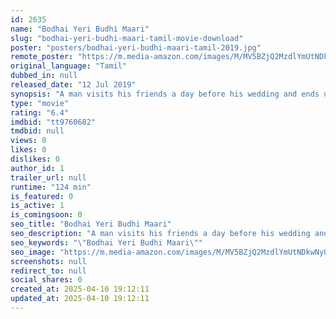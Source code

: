 ```yaml
---
id: 2635
name: "Bodhai Yeri Budhi Maari"
slug: "bodhai-yeri-budhi-maari-tamil-movie-download"
poster: "posters/bodhai-yeri-budhi-maari-tamil-2019.jpg"
remote_poster: "https://m.media-amazon.com/images/M/MV5BZjQ2MzdlYmUtNDkwNy00YzRmLTgwNzctMWNhNmE3MTllMmEwXkEyXkFqcGc@._V1_SX300.jpg"
original_language: "Tamil"
dubbed_in: null
released_date: "12 Jul 2019"
synopsis: "A man visits his friends a day before his wedding and ends up taking a potent drug. How does this change his life?"
type: "movie"
rating: "6.4"
imdbid: "tt9760682"
tmdbid: null
views: 0
likes: 0
dislikes: 0
author_id: 1
trailer_url: null
runtime: "124 min"
is_featured: 0
is_active: 1
is_comingsoon: 0
seo_title: "Bodhai Yeri Budhi Maari"
seo_description: "A man visits his friends a day before his wedding and ends up taking a potent drug. How does this change his life?"
seo_keywords: "\"Bodhai Yeri Budhi Maari\""
seo_image: "https://m.media-amazon.com/images/M/MV5BZjQ2MzdlYmUtNDkwNy00YzRmLTgwNzctMWNhNmE3MTllMmEwXkEyXkFqcGc@._V1_SX300.jpg"
screenshots: null
redirect_to: null
social_shares: 0
created_at: 2025-04-10 19:12:11
updated_at: 2025-04-10 19:12:11
---
```



